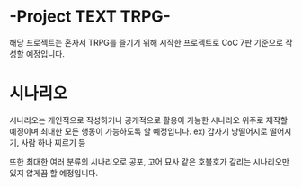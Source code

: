 # -Project TEXT TRPG-

해당 프로젝트는 혼자서 TRPG를 즐기기 위해 시작한 프로젝트로 CoC 7판 기준으로 작성할 예정입니다.



# 시나리오

시나리오는 개인적으로 작성하거나 공개적으로 활용이 가능한 시나리오 위주로 재작할 예정이며 
최대한 모든 행동이 가능하도록 할 예정입니다. ex) 갑자기 낭떨어지로 떨어지기, 사람 하나 찌르기 등

또한 최대한 여러 분류의 시나리오로 공포, 고어 묘사 같은 호불호가 갈리는 시나리오만 있지 않게끔 할 예정입니다.

